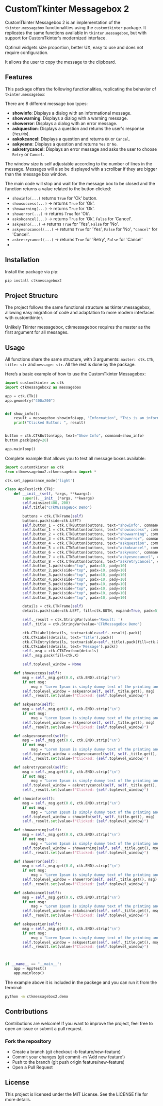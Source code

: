 # CustomTkinter Messagebox 2

CustomTkinter Messagebox 2 is an implementation of the `tkinter.messagebox` functionalities using the `customtkinter` package. It replicates the same functions available in `tkinter.messagebox`, but with support for CustomTkinter's modernized interface.

Optimal widgets size proportion, better UX, easy to use and does not require configuration.

It allows the user to copy the message to the clipboard. 

## Features

This package offers the following functionalities, replicating the behavior of `tkinter.messagebox`:

There are 8 different message box types:

- **showinfo**: Displays a dialog with an informational message.
- **showwarning**: Displays a dialog with a warning message.
- **showerror**: Displays a dialog with an error message.
- **askquestion**: Displays a question and returns the user's response (`Yes/No`).
- **askokcancel**: Displays a question and returns `OK` or `Cancel`.
- **askyesno**: Displays a question and returns `Yes` or `No`.
- **askretrycancel**: Displays an error message and asks the user to choose `Retry` or `Cancel`.

The window size is self adjustable according to the number of lines in the message.
Messages will also be displayed with a scrollbar if they are bigger than the message box window. 

The main code will stop and wait for the message box to be closed and the function returns a value related to the button clicked:
- `showinfo(...)` returns `True` for 'Ok' button. 
- `showsuccess(...)` -> returns `True` for 'Ok'.
- `showwarning(...)` -> returns `True` for 'Ok'.
- `showerror(...)` -> returns `True` for 'Ok'.
- `askokcancel(...)` -> returns `True` for 'Ok', `False` for 'Cancel'. 
- `askyesno(...)` -> returns `True` for 'Yes', `False` for 'No'.
- `askyesnocancel(...)` -> returns `True` for 'Yes', `False` for 'No', `"cancel"` for 'Cancel'.
- `askretrycancel(...)` -> returns `True` for 'Retry', `False` for 'Cancel'
- 

## Installation

Install the package via pip:

```bash
pip install ctkmessagebox2
```

## Project Structure
The project follows the same functional structure as tkinter.messagebox, allowing easy migration of code and adaptation to more modern interfaces with customtkinter.

Unlikely Tkinter messagebox, ctkmessagebox requires the master as the first argument for all messages.

## Usage

All functions share the same structure, with 3 arguments: `master: ctk.CTk`, `title: str` and `message: str`.
All the rest is done by the package.

Here’s a basic example of how to use the CustomTkinter Messagebox:

```python
import customtkinter as ctk
import ctkmessagebox2 as messagebox

app = ctk.CTk()
app.geometry("400x200")


def show_info():
    result = messagebox.showinfo(app, "Information", "This is an informational message.")
    print("Clicked Button: ", result)


button = ctk.CTkButton(app, text="Show Info", command=show_info)
button.pack(pady=20)

app.mainloop()
```

Complete example that allows you to test all message boxes available:
```python
import customtkinter as ctk
from ctkmessagebox2.ctkmessagebox import *

ctk.set_appearance_mode('light')

class AppTest(ctk.CTk):
    def __init__(self, *args, **kwargs):
        super().__init__(*args, **kwargs)
        self.minsize(400, 200)
        self.title("CTkMEssageBox Demo")

        buttons = ctk.CTkFrame(self)
        buttons.pack(side=ctk.LEFT)
        self.button_1 = ctk.CTkButton(buttons, text="showinfo", command=self.showinfo)
        self.button_1 = ctk.CTkButton(buttons, text="showsuccess", command=self.showsuccess)
        self.button_2 = ctk.CTkButton(buttons, text="showwarning", command=self.showwarning)
        self.button_3 = ctk.CTkButton(buttons, text="showerror", command=self.showerror)
        self.button_4 = ctk.CTkButton(buttons, text="askquestion", command=self.askquestion)
        self.button_5 = ctk.CTkButton(buttons, text="askokcancel", command=self.askokcancel)
        self.button_6 = ctk.CTkButton(buttons, text="askyesno", command=self.askyesno)
        self.button_7 = ctk.CTkButton(buttons, text="askyesnocancel", command=self.askyesnocancel)
        self.button_8 = ctk.CTkButton(buttons, text="askretrycancel", command=self.askretrycancel)
        self.button_1.pack(side="top", padx=10, pady=10)
        self.button_2.pack(side="top", padx=10, pady=10)
        self.button_3.pack(side="top", padx=10, pady=10)
        self.button_4.pack(side="top", padx=10, pady=10)
        self.button_5.pack(side="top", padx=10, pady=10)
        self.button_6.pack(side="top", padx=10, pady=10)
        self.button_7.pack(side="top", padx=10, pady=10)
        self.button_8.pack(side="top", padx=10, pady=10)

        details = ctk.CTkFrame(self)
        details.pack(side=ctk.LEFT, fill=ctk.BOTH, expand=True, padx=5)

        self._result = ctk.StringVar(value='Result: ')
        self._title = ctk.StringVar(value='CTkMessageBox Demo')

        ctk.CTkLabel(details, textvariable=self._result).pack()
        ctk.CTkLabel(details, text='Title').pack()
        ctk.CTkEntry(details, textvariable=self._title).pack(fill=ctk.X)
        ctk.CTkLabel(details, text='Message').pack()
        self._msg = ctk.CTkTextbox(details)
        self._msg.pack(fill=ctk.X)

        self.toplevel_window = None

    def showsuccess(self):
        msg = self._msg.get(0.0, ctk.END).strip('\n')
        if not msg:
            msg = "Lorem Ipsum is simply dummy text of the printing and typesetting industry."
        self.toplevel_window = askyesno(self, self._title.get(), msg)
        self._result.set(value=f"Clicked: {self.toplevel_window}")

    def askyesno(self):
        msg = self._msg.get(0.0, ctk.END).strip('\n')
        if not msg:
            msg = "Lorem Ipsum is simply dummy text of the printing and typesetting industry."
        self.toplevel_window = askyesno(self, self._title.get(), msg)
        self._result.set(value=f"Clicked: {self.toplevel_window}")

    def askyesnocancel(self):
        msg = self._msg.get(0.0, ctk.END).strip('\n')
        if not msg:
            msg = "Lorem Ipsum is simply dummy text of the printing and typesetting industry."  #
        self.toplevel_window = askyesnocancel(self, self._title.get(), msg)
        self._result.set(value=f"Clicked: {self.toplevel_window}")

    def askretrycancel(self):
        msg = self._msg.get(0.0, ctk.END).strip('\n')
        if not msg:
            msg = "Lorem Ipsum is simply dummy text of the printing and typesetting industry."
        self.toplevel_window = askretrycancel(self, self._title.get(), msg)
        self._result.set(value=f"Clicked: {self.toplevel_window}")

    def showinfo(self):
        msg = self._msg.get(0.0, ctk.END).strip('\n')
        if not msg:
            msg = "Lorem Ipsum is simply dummy text of the printing and typesetting industry."
        self.toplevel_window = showinfo(self, self._title.get(), msg)
        self._result.set(value=f"Clicked: {self.toplevel_window}")

    def showwarning(self):
        msg = self._msg.get(0.0, ctk.END).strip('\n')
        if not msg:
            msg = "Lorem Ipsum is simply dummy text of the printing and typesetting industry."
        self.toplevel_window = showwarning(self, self._title.get(), msg)
        self._result.set(value=f"Clicked: {self.toplevel_window}")

    def showerror(self):
        msg = self._msg.get(0.0, ctk.END).strip('\n')
        if not msg:
            msg = "Lorem Ipsum is simply dummy text of the printing and typesetting industry."
        self.toplevel_window = showerror(self, self._title.get(), msg)
        self._result.set(value=f"Clicked: {self.toplevel_window}")

    def askokcancel(self):
        msg = self._msg.get(0.0, ctk.END).strip('\n')
        if not msg:
            msg = "Lorem Ipsum is simply dummy text of the printing and typesetting industry."  #
        self.toplevel_window = askokcancel(self, self._title.get(), msg)
        self._result.set(value=f"Clicked: {self.toplevel_window}")

    def askquestion(self):
        msg = self._msg.get(0.0, ctk.END).strip('\n')
        if not msg:
            msg = "Lorem Ipsum is simply dummy text of the printing and typesetting industry. Lorem Ipsum has been the industry's standard dummy text ever since the 1500s, when an unknown printer took a galley of type and scrambled it to make a type specimen book. It has survived not only five centuries, but also the leap into electronic typesetting, remaining essentially unchanged. It was popularised in the 1960s with the release of Letraset sheets containing Lorem Ipsum passages, and more recently with desktop publishing software like Aldus PageMaker including versions of Lorem Ipsum."
        self.toplevel_window = askquestion(self, self._title.get(), msg)
        self._result.set(value=f"Clicked: {self.toplevel_window}")



if __name__ == "__main__":
    app = AppTest()
    app.mainloop()
```
The example above it is included in the packege and you can run it from the terminal:

```bash
python -m ctkmessagebox2.demo
```

## Contributions
Contributions are welcome! If you want to improve the project, feel free to open an issue or submit a pull request.

### Fork the repository
- Create a branch (git checkout -b feature/new-feature)
- Commit your changes (git commit -m 'Add new feature')
- Push to the branch (git push origin feature/new-feature)
- Open a Pull Request

## License
This project is licensed under the MIT License. See the LICENSE file for more details.

